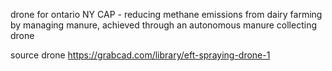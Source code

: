 drone for ontario NY CAP - reducing methane emissions from dairy farming by managing manure, achieved through an autonomous manure collecting drone 


source drone https://grabcad.com/library/eft-spraying-drone-1
